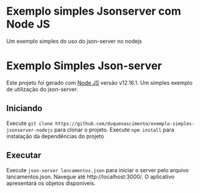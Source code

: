 # Exemplo simples Jsonserver com Node JS
Um exemplo simples do uso do json-server no nodejs

# Exemplo Simples Json-server
Este projeto foi gerado com  [Node JS](https://nodejs.org/en/docs/) versão v12.16.1. Um simples exemplo de utilização do json-server.
## Iniciando

Execute `git clone https://github.com/duquenascimento/exemplo-simples-jsonserver-nodejs` para clonar o projeto. Execute `npm install` para instalação da dependências do projeto
## Executar

Execute `json-server lancamentos.json` para iniciar o server pelo arquivo lancamentos.json. Navegue até http://localhost:3000/. O aplicativo apresentará os objetos disponíveis.



